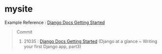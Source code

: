 # mysite
Example Reference : [Django Docs Getting Started](https://docs.djangoproject.com/ko/3.1/intro/)
> Commit
> 1. 21035 : [Django Docs Getting Started](https://docs.djangoproject.com/ko/3.1/intro/) (Django at a glance ~ Writing your first Django app, part3)
